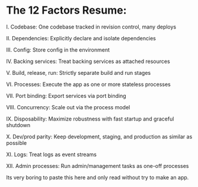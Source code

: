 # The 12 Factors Resume:   

I. Codebase: One codebase tracked in revision control, many deploys  

II. Dependencies: Explicitly declare and isolate dependencies  

III. Config: Store config in the environment   

IV. Backing services: Treat backing services as attached resources  

V. Build, release, run: Strictly separate build and run stages   

VI. Processes: Execute the app as one or more stateless processes  

VII. Port binding: Export services via port binding  

VIII. Concurrency: Scale out via the process model  

IX. Disposability: Maximize robustness with fast startup and graceful shutdown  

X. Dev/prod parity: Keep development, staging, and production as similar as possible  

XI. Logs: Treat logs as event streams  

XII. Admin processes: Run admin/management tasks as one-off processes  

Its very boring to paste this here and only read without try to make an app. 
